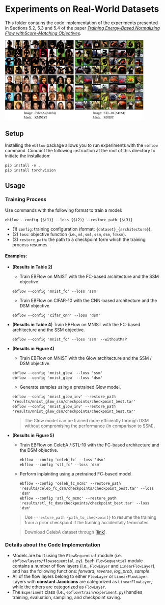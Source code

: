 # Experiments on Real-World Datasets
This folder contains the code implementation of the experiments presented in Sections 5.2, 5.3 and 5.4 of the paper [*Training Energy-Based Normalizing Flow withScore-Matching Objectives*](https://arxiv.org/abs/2305.15267).

<img src="../assets/imputation_stl_celeb.png" alt= “” width="450">

## Setup
Installing the `ebflow` package allows you to run experiments with the `ebflow` command. Conduct the following instruction at the root of this directory to initiate the installation:
```
pip install -e .
pip install torchvision
```

## Usage

### Training Process

Use commands with the following format to train a model:
```
ebflow --config {$(1)} --loss {$(2)} --restore_path {$(3)}
```
- (1) `config`: training configuration (format: `{dataset}_{architecture}`).
- (2) `loss`: objective function (i.e., `ml`, `sml`, `ssm`, `dsm`, `fdssm`).
- (3) `restore_path`: the path to a checkpoint form which the training process resumes.

#### Examples:
- **(Results in Table 2)** 
  - Train EBFlow on MNIST with the FC-based architecture and the SSM objective.
  ```
  ebflow --config 'mnist_fc' --loss 'ssm'
  ```
  - Train EBFlow on CIFAR-10 with the CNN-based architecture and the DSM objective.
  ```
  ebflow --config 'cifar_cnn' --loss 'dsm'
  ```

- **(Results in Table 4)** Train EBFlow on MNIST with the FC-based architecture and the SSM objective.
  ```
  ebflow --config 'mnist_fc' --loss 'ssm' --withoutMaP
  ```

- **(Results in Figure 4)**
  - Train EBFlow on MNIST with the Glow architecture and the SSM / DSM objective.
  ```
  ebflow --config 'mnist_glow' --loss 'ssm'
  ebflow --config 'mnist_glow' --loss 'dsm'
  ```
  - Generate samples using a pretrained Glow model.
  ```
  ebflow --config 'mnist_glow_inv' --restore_path 'results/mnist_glow_ssm/checkpoints/checkpoint_best.tar'
  ebflow --config 'mnist_glow_inv' --restore_path 'results/mnist_glow_dsm/checkpoints/checkpoint_best.tar'
  ```
  > The Glow model can be trained more efficiently through DSM without compromising the performance (in comparison to SSM).

- **(Results in Figure 5)**
  - Train EBFlow on CelebA / STL-10 with the FC-based architecture and the DSM objective.
    ```
    ebflow --config 'celeb_fc' --loss 'dsm'
    ebflow --config 'stl_fc' --loss 'dsm'
    ```
  - Perform inplainting using a pretrained FC-based model.
    ```
    ebflow --config 'celeb_fc_mcmc' --restore_path 'results/celeb_fc_dsm/checkpoints/checkpoint_best.tar' --loss 'dsm'
    ebflow --config 'stl_fc_mcmc' --restore_path 'results/stl_fc_dsm/checkpoints/checkpoint_best.tar' --loss 'dsm'
    ```
  > Use `--restore_path {path_to_checkpoint}` to resume the training from a prior checkpoint if the training accidentally terminates.
  
  > Download CelebA dataset through [\[link\]](https://mmlab.ie.cuhk.edu.hk/projects/CelebA.html).

### Details about the Code Implementation
- Models are built using the `FlowSequential` module (i.e. `ebflow/layers/flowsequential.py`). Each `FlowSequential` module contains a number of flow layers (i.e., `FlowLayer` and `LinearFlowLayer`), and has the following functions: *forward*, *reverse*, *log_prob*, *sample*.
- All of the flow layers belong to either `FlowLayer` or `LinearFlowLayer`. Layers with **constant Jacobians** are categorized as `LinearFlowLayer`, while the others are categorized as `FlowLayer`.
- The `Experiment` class (i.e., `ebflow/train/experiment.py`) handles training, evaluation, sampling, and checkpoint saving.
